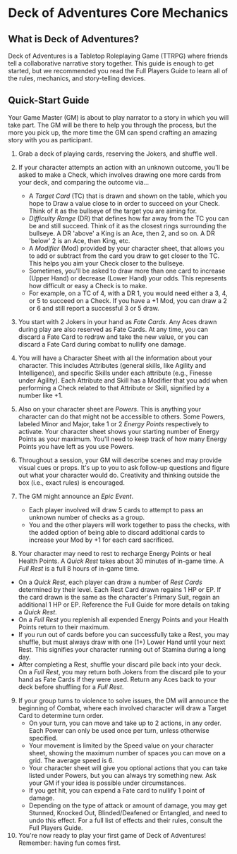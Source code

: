 # Deck of Adventures Core Mechanics

## What is Deck of Adventures? 

Deck of Adventures is a Tabletop Roleplaying Game (TTRPG) where friends tell a
collaborative narrative story together. This guide is enough to get started, but we
recommended you read the Full Players Guide to learn all of the rules, mechanics, and
story-telling devices. 

## Quick-Start Guide

Your Game Master (GM) is about to play narrator to a story in which you will take part.
The GM will be there to help you through the process, but the more you pick up, the
more time the GM can spend crafting an amazing story with you as participant.

1. Grab a deck of playing cards, reserving the Jokers, and shuffle well.
2. If your character attempts an action with an unknown outcome, you'll be asked to make a Check, which involves drawing one more cards from your deck, and comparing the outcome via...

   - A *Target Card* (TC) that is drawn and shown on the table, which you hope to Draw a value close to in order to succeed on your Check. Think of it as the bullseye of the target you are aiming for.
   - *Difficulty Range* (DR) that defines how far away from the TC you can be and still
     succeed. Think of it as the closest rings surrounding the bullseye. A DR 'above' a 
     King is an Ace, then 2, and so on. A DR 'below' 2 is an Ace, then King, etc.
   - A *Modifier* (Mod) provided by your character sheet, that allows you to add or 
     subtract
     from the card you draw to get closer to the TC. This helps you aim your Check closer to the bullseye.
   - Sometimes, you'll be asked to draw more than one card to increase (Upper Hand) or 
     decrease (Lower Hand) your odds. This represents how difficult or easy a Check is to make.
   - For example, on a TC of 4, with a DR 1, you would need either a 3, 4, or 5 to succeed on a Check. If you 
   have a +1 Mod, you can draw a 2 or 6 and still report a successful 3 or 5 draw.
3. You start with 2 Jokers in your hand as *Fate Cards*. Any Aces drawn during play are 
also reserved as Fate Cards. At any time, you can discard a Fate Card to redraw and take the new 
value, or you can discard a Fate Card during combat to nullify one damage.
4. You will have a Character Sheet with all the information about your character. This includes Attributes (general skills, like Agility and
Intelligence), and specific Skills under each attribute (e.g., Finesse under Agility).
Each Attribute and Skill has a Modifier that you add when performing a Check related to that
Attribute or Skill, signified by a number like +1.
5. Also on your character sheet are *Powers*. This is anything your character can do
that might not be accessible to others. Some Powers, labeled Minor and Major, take 1 or
2 *Energy Points* respectively to activate. Your character sheet shows your starting number of Energy Points as your
maximum. You'll need to keep track of how many Energy Points you have left as you use Powers.
6. Throughout a session, your GM will describe scenes and may provide visual cues or props. It's up to you to ask follow-up questions and figure
out what your character would do. Creativity and thinking outside the box (i.e., exact
rules) is encouraged.
7. The GM might announce an *Epic Event*.
   - Each player involved will draw 5 cards to attempt to pass an unknown number of checks as a group.
   - You and the other players will work together to pass the checks, with the added
     option of being able to discard additional cards to increase your Mod by +1 for
     each card sacrificed.
8. Your character may need to rest to recharge Energy Points or heal Health Points. A *Quick Rest* takes about 30 minutes of in-game time. A *Full Rest* is a full 8 hours of in-game time.  
  - On a *Quick Rest*, each player can draw a number of *Rest Cards* determined by their level. Each Rest Card drawn regains 1 HP or EP. If the card drawn is the same as the character's Primary Suit, regain an additional 1 HP or EP. Reference the Full Guide for more details on taking a *Quick Rest*.
  - On a *Full Rest* you replenish all expended Energy Points and your Health Points return to their maximum. 
   - If you run out of cards before you can successfully take a Rest, you may
     shuffle, but must always draw with one (1+) Lower Hand until your next Rest.
     This signifies your character running out of Stamina during a long day.
   - After completing a Rest, shuffle your discard pile back into your deck. On a *Full Rest*, you may return both Jokers from the discard pile to your hand as Fate Cards if they were used. Return any Aces back to your deck before shuffling for a *Full Rest*.
9. If your group turns to violence to solve issues, the DM will announce the beginning 
of Combat, where each involved character will draw a Target Card to determine turn order.
   - On your turn, you can move and take up to 2 actions, in any order. Each Power can only be used once per turn, unless otherwise specified.
   - Your movement is limited by the Speed value on your character sheet, showing the
     maximum number of spaces you can move on a grid. The average speed is 6. 
   - Your character sheet will give you optional actions that you can take listed under Powers, but you can
     always try something new. Ask your GM if your idea is possible under circumstances. 
   - If you get hit, you can expend a Fate card to nullify 1 point of damage.
   - Depending on the type of attack or amount of damage, you may get Stunned, Knocked
     Out, Blinded/Deafened or Entangled, and need to undo this effect. For a full list of effects and their rules, consult the Full Players Guide.
10. You're now ready to play your first game of Deck of Adventures! Remember: having fun comes first.
